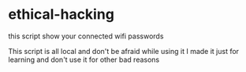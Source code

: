 # ethical-hacking
this script show your connected wifi passwords

This script is all local and don't be afraid while using it
I made it just for learning and don't use it for other bad reasons
